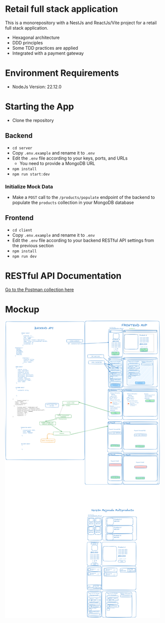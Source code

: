 # Retail full stack application

This is a monorepository with a NestJs and ReactJs/Vite project for a retail full stack application.
- Hexagonal architecture
- DDD principles
- Some TDD practices are applied
- Integrated with a payment gateway

# Environment Requirements
- NodeJs Version: 22.12.0

# Starting the App
- Clone the repository

## Backend
- `cd server`
- Copy `.env.example` and rename it to `.env`
- Edit the `.env` file according to your keys, ports, and URLs
  - You need to provide a MongoDB URL
- `npm install`
- `npm run start:dev`

### Initialize Mock Data
- Make a `POST` call to the `/products/populate` endpoint of the backend to populate the `products` collection in your MongoDB database

## Frontend
- `cd client`
- Copy `.env.example` and rename it to `.env`
- Edit the `.env` file according to your backend RESTful API settings from the previous section
- `npm install`
- `npm run dev`

# RESTful API Documentation
[Go to the Postman collection here](https://www.postman.com/altimetry-explorer-80161005/workspace/product-payment-api-demo/collection/34406596-340ed140-9924-422e-bd4a-c2c6089974e5?action=share&creator=34406596&active-environment=34406596-cf070561-3f71-4238-b2f5-f5a6ad411d81)

# Mockup
![Mockup Image](<Pasted image 20250117041944.png>)